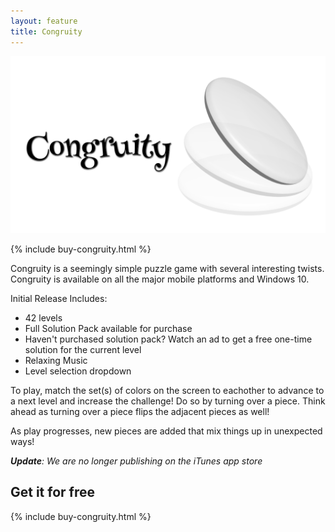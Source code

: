 ```yaml
---
layout: feature
title: Congruity
---
```


<img src="/assets/images/congruity-title.png" style="max-width: 100%" alt="Congruity logo">

{% include buy-congruity.html %}

Congruity is a seemingly simple puzzle game with several interesting twists. Congruity is available on all the major mobile platforms and Windows 10.

Initial Release Includes:
- 42 levels
- Full Solution Pack available for purchase
- Haven't purchased solution pack? Watch an ad to get a free one-time solution for the current level
- Relaxing Music
- Level selection dropdown

To play, match the set(s) of colors on the screen to eachother to advance to a next level and increase the challenge! Do so by turning over a piece. Think ahead as turning over a piece flips the adjacent pieces as well!

As play progresses, new pieces are added that mix things up in unexpected ways!

_**Update**: We are no longer publishing on the iTunes app store_

## Get it for free

{% include buy-congruity.html %}